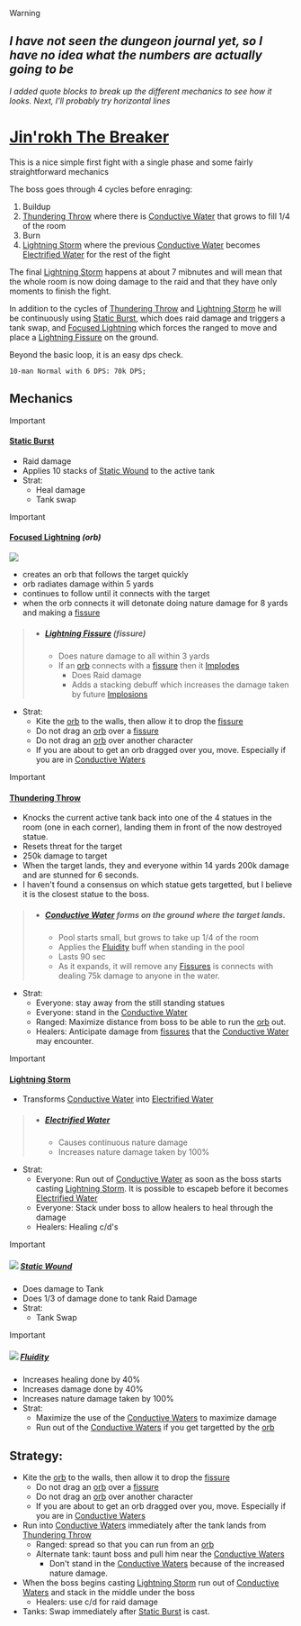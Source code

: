 > [!WARNING]
> ## ***I have not seen the dungeon journal yet, so I have no idea what the numbers are actually going to be*** 
 *I added quote blocks to break up the different mechanics to see how it looks. Next, I'll probably try horizontal lines*
# [Jin'rokh The Breaker](<https://www.icy-veins.com/wow/jin-rokh-the-breaker-strategy-guide-normal-heroic>)
This is a nice simple first fight with a single phase and some fairly straightforward mechanics

The boss goes through 4 cycles before enraging:
1. Buildup
1. [Thundering Throw](#thundering-throw) where there is [Conductive Water](#conductive-water-forms-on-the-ground-where-the-target-lands) that grows to fill 1/4 of the room
1. Burn
1. [Lightning Storm](#lightning-storm) where the previous [Conductive Water](#conductive-water-forms-on-the-ground-where-the-target-lands) becomes [Electrified Water](#electrified-water) for the rest of the fight

The final [Lightning Storm](#lightning-storm) happens at about 7 mibnutes and will mean that the whole room is now doing damage to the raid and that they have only moments to finish the fight.

In addition to the cycles of [Thundering Throw](#thundering-throw) and [Lightning Storm](#lightning-storm) he will be continuously using [Static Burst](#static-burst), which does raid damage and triggers a tank swap, and [Focused Lightning](#focused-lightning) which forces the ranged to move and place a [Lightning Fissure](#lightning-fissure) on the ground.

Beyond the basic loop, it is an easy dps check.

`10-man Normal with 6 DPS: 70k DPS;`

## Mechanics

> [!IMPORTANT]
>#### [Static Burst](<https://www.wowhead.com/spell=137162>)
>- Raid damage
>- Applies 10 stacks of [Static Wound](#static-wound) to the active tank
>- Strat:
>    - Heal damage
 >   - Tank swap

> [!IMPORTANT]
>#### [Focused Lightning](<https://www.wowhead.com/spell=137422>) *(orb)*
><img src="https://wow.zamimg.com/uploads/screenshots/small/354790.jpg">
>
>- creates an orb that follows the target quickly
>- orb radiates damage within 5 yards
>- continues to follow until it connects with the target
>- when the orb connects it will detonate doing nature damage for 8 yards and making a [fissure](#lightning-fissure)
>>- ##### [Lightning Fissure](<https://www.wowhead.com/spell=139467>) *(fissure)*
>>    - Does nature damage to all within 3 yards
>>    - If an [orb](#focused-lightning-orb) connects with a [fissure](#lightning-fissure-fissure) then it [Implodes](<https://www.wowhead.com/spell=137507>)
>>        - Does Raid damage
>>        - Adds a stacking debuff which increases the damage taken by future [Implosions](<https://www.wowhead.com/spell=137507>)
>- Strat:
>    - Kite the [orb](#focused-lightning-orb) to the walls, then allow it to drop the [fissure](#lightning-fissure)
>    - Do not drag an [orb](#focused-lightning-orb) over a [fissure](#lightning-fissure)
>    - Do not drag an [orb](#focused-lightning-orb) over another character
>    - If you are about to get an orb dragged over you, move. Especially if you are in [Conductive Waters](#conductive-water-forms-on-the-ground-where-the-target-lands)

> [!IMPORTANT]
>#### [Thundering Throw](<https://www.wowhead.com/spell=137167>)
>- Knocks the current active tank back into one of the 4 statues in the room (one in each corner), landing them in front of the now destroyed statue.
>- Resets threat for the target
>- 250k damage to target
>- When the target lands, they and everyone within 14 yards 200k damage and are stunned for 6 seconds.
>- I haven't found a consensus on which statue gets targetted, but I believe it is the closest statue to the boss.
>>- ##### [Conductive Water](<>) forms on the ground where the target lands.
>>    - Pool starts small, but grows to take up 1/4 of the room
>>    - Applies the [Fluidity](#fluidity) buff when standing in the pool
 >>   - Lasts 90 sec
 >>   - As it expands, it will remove any [Fissures](#lightning-fissure) is connects with dealing 75k damage to anyone in the water.
>- Strat:
>   - Everyone: stay away from the still standing statues
>    - Everyone: stand in the [Conductive Water](#conductive-water-forms-on-the-ground-where-the-target-lands)
>    - Ranged: Maximize distance from boss to be able to run the [orb](#focused-lightning-orb) out.
 >   - Healers: Anticipate damage from [fissures](#lightning-fissure) that the [Conductive Water](#conductive-water-forms-on-the-ground-where-the-target-lands) may encounter.

> [!IMPORTANT]
>#### [Lightning Storm](<https://www.wowhead.com/spell=137261>)
>- Transforms [Conductive Water](#conductive-water-forms-on-the-ground-where-the-target-lands) into [Electrified Water](#electrified-water)
>>- ##### [Electrified Water](<https://www.wowhead.com/spell=138006>)
>>    - Causes continuous nature damage
>>    - Increases nature damage taken by 100%
>- Strat:
>    - Everyone: Run out of [Conductive Water](#conductive-water-forms-on-the-ground-where-the-target-lands) as soon as the boss starts casting [Lightning Storm](#lightning-storm). It is possible to escapeb before it becomes [Electrified Water](#electrified-water)
>    - Everyone: Stack under boss to allow healers to heal through the damage
>    - Healers: Healing c/d's

> [!IMPORTANT]
>##### <img src = "https://wow.zamimg.com/images/wow/icons/large/spell_nature_purge.jpg"> [Static Wound](<https://www.wowhead.com/spell=138349>)
>- Does damage to Tank
>- Does 1/3 of damage done to tank Raid Damage
>- Strat:
>    - Tank Swap

> [!IMPORTANT]
>##### <img src="https://wow.zamimg.com/images/wow/icons/large/inv_misc_volatilewater.jpg"> [Fluidity](<https://www.wowhead.com/spell=138002>)
>- Increases healing done by 40%
>- Increases damage done by 40%
>- Increases nature damage taken by 100%
>- Strat:
>    - Maximize the use of the [Conductive Waters](#conductive-water-forms-on-the-ground-where-the-target-lands) to maximize damage
>    - Run out of the [Conductive Waters](#conductive-water-forms-on-the-ground-where-the-target-lands) if you get targetted by the [orb](#focused-lightning-orb)

## Strategy:
- Kite the [orb](#focused-lightning-orb) to the walls, then allow it to drop the [fissure](#lightning-fissure)
    - Do not drag an [orb](#focused-lightning-orb) over a [fissure](#lightning-fissure)
    - Do not drag an [orb](#focused-lightning-orb) over another character
    - If you are about to get an orb dragged over you, move. Especially if you are in [Conductive Waters](#conductive-water-forms-on-the-ground-where-the-target-lands)
- Run into [Conductive Waters](#conductive-water-forms-on-the-ground-where-the-target-lands) immediately after the tank lands from [Thundering Throw](#thundering-throw)
    - Ranged: spread so that you can run from an [orb](#focused-lightning-orb)
    - Alternate tank: taunt boss and pull him near the [Conductive Waters](#conductive-water-forms-on-the-ground-where-the-target-lands)
        - Don't stand in the [Conductive Waters](#conductive-water-forms-on-the-ground-where-the-target-lands) because of the increased nature damage.
- When the boss begins casting [Lightning Storm](#lightning-storm) run out of [Conductive Waters](#conductive-water-forms-on-the-ground-where-the-target-lands) and stack in the middle under the boss
    - Healers: use c/d for raid damage
- Tanks: Swap immediately after [Static Burst](#static-burst) is cast.